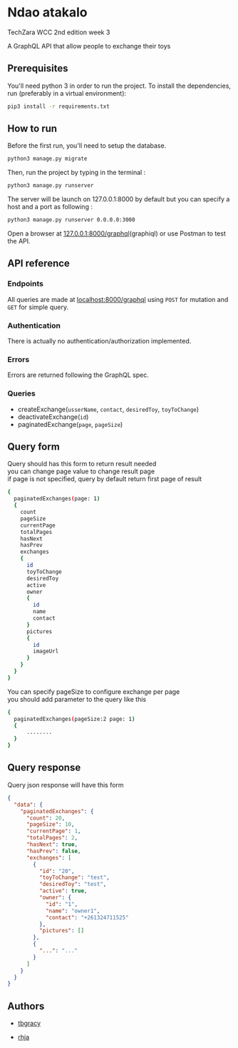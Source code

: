 # Ndao atakalo
TechZara WCC 2nd edition week 3

A GraphQL API that allow people to exchange their toys

## Prerequisites
You'll need python 3 in order to run the project.
To install the dependencies, run (preferably in a virtual environment):
```sh
pip3 install -r requirements.txt
```

## How to run
Before the first run, you'll need to setup the database.
```sh
python3 manage.py migrate
```
Then, run the project by typing in the terminal :
``` sh
python3 manage.py runserver
```
The server will be launch on 127.0.0.1:8000 by default but you can specify
a host and a port as following :
```sh
python3 manage.py runserver 0.0.0.0:3000
```
Open a browser at [127.0.0.1:8000/graphql](127.0.0.1:8000/graphql)(graphiql) or use Postman to test the API.


## API reference

### Endpoints
All queries are made at [localhost:8000/graphql](http://localhost:8000/graphql) using `POST` for mutation and `GET` for simple query.

### Authentication
There is actually no authentication/authorization implemented.

### Errors
Errors are returned following the GraphQL spec.

### Queries 
- createExchange(`usserName`, `contact`, `desiredToy`, `toyToChange`)
- deactivateExchange(`id`)
- paginatedExchange(`page`, `pageSize`)

## Query form
Query should has this form to return result needed  
you can change page value to change result page  
if page is not specified, query by default return first page of result  
```sh
{
  paginatedExchanges(page: 1)
  {
    count
    pageSize
    currentPage
    totalPages
    hasNext
    hasPrev
    exchanges
    {
      id
      toyToChange
      desiredToy
      active
      owner 
      {
        id
        name
        contact
      }
      pictures
      {
        id
        imageUrl
      }
  	}
  }
}
```
You can specify pageSize to configure exchange per page  
you should add parameter to the query like this  
```sh
{
  paginatedExchanges(pageSize:2 page: 1)
  {
      ........
  }
}
```
## Query response
Query json response will have this form
```json
{
  "data": {
    "paginatedExchanges": {
      "count": 20,
      "pageSize": 10,
      "currentPage": 1,
      "totalPages": 2,
      "hasNext": true,
      "hasPrev": false,
      "exchanges": [
        {
          "id": "20",
          "toyToChange": "test",
          "desiredToy": "test",
          "active": true,
          "owner": {
            "id": "1",
            "name": "owner1",
            "contact": "+261324711525"
          },
          "pictures": []
        },
        {
          "...": "..."
        }
      ]
    }
  }
}
```

## Authors

* [tbgracy](https://github.com/tbgracy)

* [rhja](https://github.com/radoheritiana)